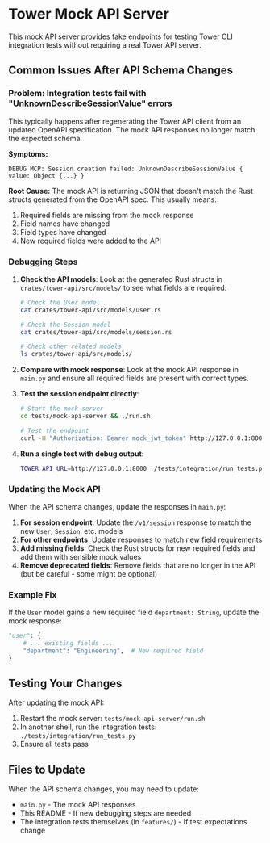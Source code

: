 # Tower Mock API Server

This mock API server provides fake endpoints for testing Tower CLI integration tests without requiring a real Tower API server.

## Common Issues After API Schema Changes

### Problem: Integration tests fail with "UnknownDescribeSessionValue" errors

This typically happens after regenerating the Tower API client from an updated OpenAPI specification. The mock API responses no longer match the expected schema.

**Symptoms:**
```
DEBUG MCP: Session creation failed: UnknownDescribeSessionValue { value: Object {...} }
```

**Root Cause:**
The mock API is returning JSON that doesn't match the Rust structs generated from the OpenAPI spec. This usually means:
1. Required fields are missing from the mock response
2. Field names have changed 
3. Field types have changed
4. New required fields were added to the API

### Debugging Steps

1. **Check the API models**: Look at the generated Rust structs in `crates/tower-api/src/models/` to see what fields are required:
   ```bash
   # Check the User model
   cat crates/tower-api/src/models/user.rs
   
   # Check the Session model  
   cat crates/tower-api/src/models/session.rs
   
   # Check other related models
   ls crates/tower-api/src/models/
   ```

2. **Compare with mock response**: Look at the mock API response in `main.py` and ensure all required fields are present with correct types.

3. **Test the session endpoint directly**:
   ```bash
   # Start the mock server
   cd tests/mock-api-server && ./run.sh
   
   # Test the endpoint
   curl -H "Authorization: Bearer mock_jwt_token" http://127.0.0.1:8000/v1/session | jq
   ```

4. **Run a single test with debug output**:
   ```bash
   TOWER_API_URL=http://127.0.0.1:8000 ./tests/integration/run_tests.py -n "Run simple application successfully locally"
   ```

### Updating the Mock API

When the API schema changes, update the responses in `main.py`:

1. **For session endpoint**: Update the `/v1/session` response to match the new `User`, `Session`, etc. models
2. **For other endpoints**: Update responses to match new field requirements
3. **Add missing fields**: Check the Rust structs for new required fields and add them with sensible mock values
4. **Remove deprecated fields**: Remove fields that are no longer in the API (but be careful - some might be optional)

### Example Fix

If the `User` model gains a new required field `department: String`, update the mock response:

```python
"user": {
    # ... existing fields ...
    "department": "Engineering",  # New required field
}
```

## Testing Your Changes

After updating the mock API:

1. Restart the mock server: `tests/mock-api-server/run.sh`
2. In another shell, run the integration tests: `./tests/integration/run_tests.py`
3. Ensure all tests pass

## Files to Update

When the API schema changes, you may need to update:

- `main.py` - The mock API responses
- This README - If new debugging steps are needed
- The integration tests themselves (in `features/`) - If test expectations change
